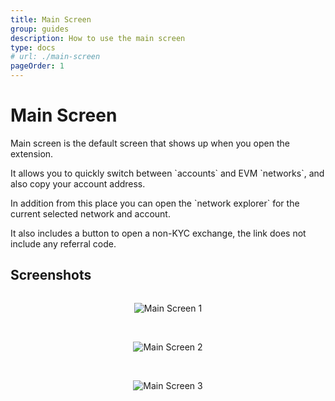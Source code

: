 ```yaml
---
title: Main Screen
group: guides
description: How to use the main screen
type: docs
# url: ./main-screen
pageOrder: 1
---
```


# Main Screen

<p class="pb-4">Main screen is the default screen that shows up when you open the extension.</p>

<p class="pb-4">It allows you to quickly switch between `accounts` and EVM `networks`, and also copy your account address.</p>

<p class="pb-4">In addition from this place you can open the `network explorer` for the current selected network and account.</p>

<p class="pb-4">It also includes a button to open a non-KYC exchange, the link does not include any referral code.</p>

## Screenshots

<div style="align-items: center;
    display: flex;
    flex-direction: column;">

![Main Screen 1](/images/pages/main_screen1.webp)
<br />
<br />

![Main Screen 2](/images/pages/main_screen2.webp)
<br />
<br />

![Main Screen 3](/images/pages/main_screen3.webp)
</div>
